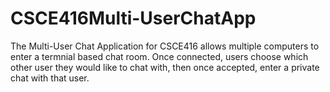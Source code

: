 # CSCE416Multi-UserChatApp
The Multi-User Chat Application for CSCE416 allows multiple computers to enter a termnial based chat room.
Once connected, users choose which other user they would like to chat with, then once accepted, enter a private chat with that user.
